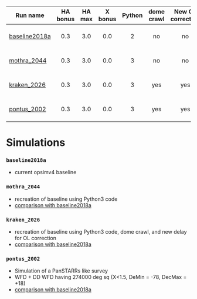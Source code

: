 | Run name                        | HA bonus      | HA max| X bonus | Python | dome crawl | New OL correction  | Note                                                         |
| --------------------------------|:-------------:|:-----:|:------: |:------:|:----------:| :----------------: | :-----------:                                                |
| [baseline2018a](#baseline2018a) | 0.3           | 3.0   | 0.0     | 2      |     no     | no                 | Current opsimv4 baseline                                     |
| [mothra_2044](#mothra_2044)     | 0.3           | 3.0   | 0.0     | 3      |     no     | no                 | Python 3 baseline2018a replacement                           |
| [kraken_2026](#kraken_2026)     | 0.3           | 3.0   | 0.0     | 3      |     yes    | yes                | Python 3 baseline2018a replacement                           |
| [pontus_2002](#pontus_2002)     | 0.3           | 3.0   | 0.0     | 3      |     yes    | yes                | Simulation of a PanSTARRs like survey                        |

# Simulations

### `baseline2018a`
- current opsimv4 baseline

### `mothra_2044`
- recreation of baseline using Python3 code
- [comparison with baseline2018a](https://github.com/oboberg/lsst_notebooks/blob/master/whitepaper_runs/baseline2018a_mothra2044_comp/README.md)

### `kraken_2026`
- recreation of baseline using Python3 code, dome crawl, and new delay for OL correction
- [comparison with baseline2018a](https://github.com/oboberg/lsst_notebooks/blob/master/whitepaper_runs/baseline2018a_kraken2026_comp/README.md)

### `pontus_2002`
- Simulation of a PanSTARRs like survey
- WFD + DD WFD having 274000 deg sq (X<1.5, DeMin = -78, DecMax = +18)
- [comparison with baseline2018a](https://github.com/oboberg/lsst_notebooks/blob/master/whitepaper_runs/baseline2018a_pontus2002_comp/README.md)
